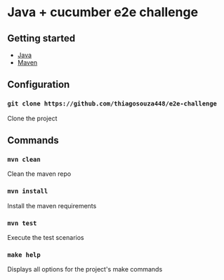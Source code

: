 # Java + cucumber e2e challenge


## Getting started

- [Java](https://www.java.com/en/)<br>
- [Maven](https://maven.apache.org/)<br>

## Configuration

### `git clone https://github.com/thiagosouza448/e2e-challenge`

Clone the project

## Commands

### `mvn clean`

Clean the maven repo

### `mvn install`

Install the maven requirements

### `mvn test`

Execute the test scenarios

### `make help`

Displays all options for the project's make commands
